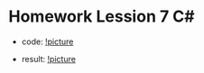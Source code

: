 # Homework Lession 7 C#

* code:
[!picture](https://github.com/ORELxD/CSharp/blob/master/HomeWorkLession8/C%23.JPG)


* result:
[!picture](https://github.com/ORELxD/CSharp/blob/master/HomeWorkLession8/C%231.JPG)
